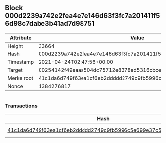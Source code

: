 ## Block 000d2239a742e2fea4e7e146d63f3fc7a201411f56d98c7dabe3b41ad7d98751

Attribute | Value
--- | ---
Height | 33664
Hash | 000d2239a742e2fea4e7e146d63f3fc7a201411f56d98c7dabe3b41ad7d98751
Timestamp | 2021-04-24T02:47:56+00:00
Target | 00254142f49eaaa504dc75712e8378ad5316cbcead634704b3734b6271167cc4
Merke root | 41c1da6d749f63ea1cf6eb2ddddd2749c9fb5996c5e699e37c5fdd8e31df37e9
Nonce | 1384276817

```

```

### Transactions

Hash | Amount
--- | ---
[41c1da6d749f63ea1cf6eb2ddddd2749c9fb5996c5e699e37c5fdd8e31df37e9](41c1da6d749f63ea1cf6eb2ddddd2749c9fb5996c5e699e37c5fdd8e31df37e9.md) | 10.00000000 SKEPTI 

